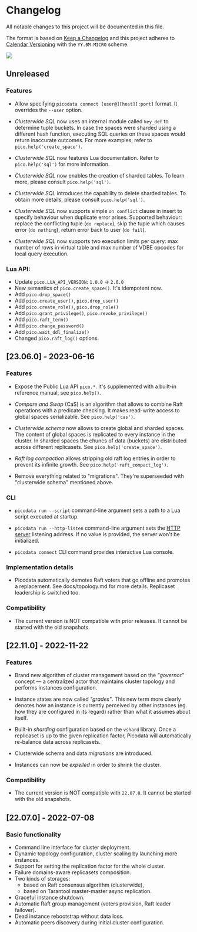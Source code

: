 # Changelog

All notable changes to this project will be documented in this file.

The format is based on [Keep a Changelog](http://keepachangelog.com/en/1.0.0/)
and this project adheres to [Calendar Versioning](https://calver.org/#scheme)
with the `YY.0M.MICRO` scheme.

<img src="https://img.shields.io/badge/calver-YY.0M.MICRO-22bfda.svg">

## Unreleased

### Features

- Allow specifying `picodata connect [user@][host][:port]` format. It
  overrides the `--user` option.

- _Clusterwide SQL_ now uses an internal module called `key_def` to
  determine tuple buckets. In case the spaces were sharded using a
  different hash function, executing SQL queries on these spaces would
  return inaccurate outcomes. For more examples, refer to
  `pico.help('create_space')`.

- _Clusterwide SQL_ now features Lua documentation. Refer to
  `pico.help('sql')` for more information.

- _Clusterwide SQL_ now enables the creation of sharded tables.
  To learn more, please consult `pico.help('sql')`.

- _Clusterwide SQL_ introduces the capability to delete sharded tables.
  To obtain more details, please consult `pico.help('sql')`.

- _Clusterwide SQL_ now supports simple `on conflict` clause in insert
  to specify behaviour when duplicate error arises. Supported behaviour:
  replace the conflicting tuple (`do replace`), skip the tuple which causes
  error (`do nothing`), return error back to user (`do fail`).

- _Clusterwide SQL_ now supports two execution limits per query:
  max number of rows in virtual table and max number of VDBE opcodes
  for local query execution.

### Lua API:


- Update `pico.LUA_API_VERSION`: `1.0.0` -> `2.0.0`
- New semantics of `pico.create_space()`. It's idempotent now.
- Add `pico.drop_space()`
- Add `pico.create_user()`, `pico.drop_user()`
- Add `pico.create_role()`, `pico.drop_role()`
- Add `pico.grant_privilege()`, `pico.revoke_privilege()`
- Add `pico.raft_term()`
- Add `pico.change_password()`
- Add `pico.wait_ddl_finalize()`
- Changed `pico.raft_log()` options.

## [23.06.0] - 2023-06-16

### Features

- Expose the Public Lua API `pico.*`. It's supplemented with a
  built-in reference manual, see `pico.help()`.

- _Compare and Swap_ (CaS) is an algorithm that allows to combine Raft
  operations with a predicate checking. It makes read-write access to
  global spaces serializable. See `pico.help('cas')`.

- _Clusterwide schema_ now allows to create global and sharded spaces.
  The content of global spaces is replicated to every instance in the
  cluster. In sharded spaces the chuncs of data (buckets) are
  distributed across different replicasets. See
  `pico.help('create_space')`.

- _Raft log compaction_ allows stripping old raft log entries in order
  to prevent its infinite growth. See `pico.help('raft_compact_log')`.

- Remove everything related to "migrations". They're superseeded with
  "clusterwide schema" mentioned above.

### CLI

- `picodata run --script` command-line argument sets a path to a Lua
  script executed at startup.

- `picodata run --http-listen` command-line argument sets the [HTTP
  server](https://github.com/tarantool/http) listening address. If no
  value is provided, the server won't be initialized.

- `picodata connect` CLI command provides interactive Lua console.

### Implementation details

- Picodata automatically demotes Raft voters that go offline and
  promotes a replacement. See docs/topology.md for more details.
  Replicaset leadership is switched too.

### Compatibility

- The current version is NOT compatible with prior releases. It cannot
  be started with the old snapshots.

## [22.11.0] - 2022-11-22

### Features

- Brand new algorithm of cluster management based on the _"governor"_
  concept — a centralized actor that maintains cluster topology and
  performs instances configuration.

- Instance states are now called _"grades"_. This new term more clearly
  denotes how an instance is currently perceived by other instances (eg.
  how they are configured in its regard) rather than what it assumes
  about itself.

- Built-in _sharding_ configuration based on the `vshard` library. Once
  a replicaset is up to the given replication factor, Picodata will
  automatically re-balance data across replicasets.

- Clusterwide schema and data _migrations_ are introduced.

- Instances can now be _expelled_ in order to shrink the cluster.

### Compatibility

- The current version is NOT compatible with `22.07.0`. It cannot be
  started with the old snapshots.

## [22.07.0] - 2022-07-08

### Basic functionality

- Command line interface for cluster deployment.
- Dynamic topology configuration, cluster scaling by launching more instances.
- Support for setting the replication factor for the whole cluster.
- Failure domains-aware replicasets composition.
- Two kinds of storages:
  - based on Raft consensus algorithm (clusterwide),
  - based on Tarantool master-master async replication.
- Graceful instance shutdown.
- Automatic Raft group management (voters provision, Raft leader failover).
- Dead instance rebootstrap without data loss.
- Automatic peers discovery during initial cluster configuration.
